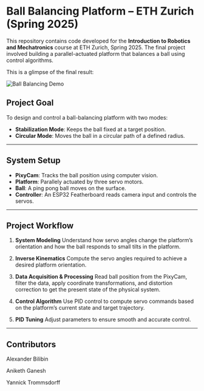 # Ball Balancing Platform – ETH Zurich (Spring 2025)

This repository contains code developed for the **Introduction to Robotics and Mechatronics** course at ETH Zurich, Spring 2025. The final project involved building a parallel-actuated platform that balances a ball using control algorithms.

This is a glimpse of the final result:

![Ball Balancing Demo](circular_demo.gif)

## Project Goal

To design and control a ball-balancing platform with two modes:
- **Stabilization Mode**: Keeps the ball fixed at a target position.
- **Circular Mode**: Moves the ball in a circular path of a defined radius.

---

## System Setup

- **PixyCam**: Tracks the ball position using computer vision.
- **Platform**: Parallely actuated by three servo motors.
- **Ball**: A ping pong ball moves on the surface.
- **Controller**: An ESP32 Featherboard reads camera input and controls the servos.

---

## Project Workflow

1. **System Modeling**
   Understand how servo angles change the platform’s orientation and how the ball responds to small tilts in the platform.

2. **Inverse Kinematics**
   Compute the servo angles required to achieve a desired platform orientation.

3. **Data Acquisition & Processing**
   Read ball position from the PixyCam, filter the data, apply coordinate transformations, and distortion correction to get the present state of the physical system.

4. **Control Algorithm**
   Use PID control to compute servo commands based on the platform’s current state and target trajectory.

5. **PID Tuning**
   Adjust parameters to ensure smooth and accurate control.

---

## Contributors

Alexander Bilibin

Aniketh Ganesh

Yannick Trommsdorff
